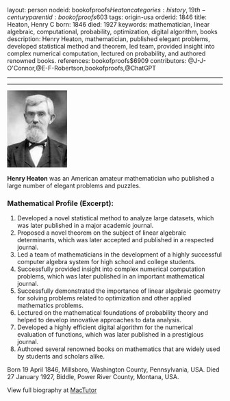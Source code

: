 layout: person
nodeid: bookofproofs$Heaton
categories: history,19th-century
parentid: bookofproofs$603
tags: origin-usa
orderid: 1846
title: Heaton, Henry C
born: 1846
died: 1927
keywords: mathematician, linear algebraic, computational, probability, optimization, digital algorithm, books
description: Henry Heaton, mathematician, published elegant problems, developed statistical method and theorem, led team, provided insight into complex numerical computation, lectured on probability, and authored renowned books.
references: bookofproofs$6909
contributors: @J-J-O'Connor,@E-F-Robertson,bookofproofs,@ChatGPT

---



---

![Heaton.jpg](https://github.com/bookofproofs/bookofproofs.github.io/blob/main/_sources/_assets/images/portraits/Heaton.jpg?raw=true)

**Henry Heaton** was an American amateur mathematician who published a large number of elegant problems and puzzles.

### Mathematical Profile (Excerpt):
1. Developed a novel statistical method to analyze large datasets, which was later published in a major academic journal. 
2. Proposed a novel theorem on the subject of linear algebraic determinants, which was later accepted and published in a respected journal. 
3. Led a team of mathematicians in the development of a highly successful computer algebra system for high school and college students.
4. Successfully provided insight into complex numerical computation problems, which was later published in an important mathematical journal. 
5. Successfully demonstrated the importance of linear algebraic geometry for solving problems related to optimization and other applied mathematics problems. 
6. Lectured on the mathematical foundations of probability theory and helped to develop innovative approaches to data analysis. 
7. Developed a highly efficient digital algorithm for the numerical evaluation of functions, which was later published in a prestigious journal. 
8. Authored several renowned books on mathematics that are widely used by students and scholars alike.

Born 19 April 1846, Millsboro, Washington County, Pennsylvania, USA. Died 27 January 1927, Biddle, Power River County, Montana, USA.

View full biography at [MacTutor](https://mathshistory.st-andrews.ac.uk/Biographies/Heaton/)
